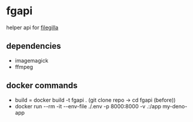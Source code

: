 # fgapi

helper api for [filegilla](https://github.com/adam-gill/filegilla)

## dependencies
- imagemagick
- ffmpeg

## docker commands
- build = docker build -t fgapi . (git clone repo -> cd fgapi (before))
- docker run --rm -it --env-file ./.env -p 8000:8000 -v .:/app my-deno-app